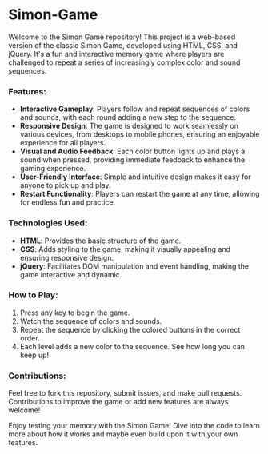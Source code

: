 # Simon-Game

Welcome to the Simon Game repository! This project is a web-based version of the classic Simon Game, developed using HTML, CSS, and jQuery. It's a fun and interactive memory game where players are challenged to repeat a series of increasingly complex color and sound sequences.

### Features:
- **Interactive Gameplay**: Players follow and repeat sequences of colors and sounds, with each round adding a new step to the sequence.
- **Responsive Design**: The game is designed to work seamlessly on various devices, from desktops to mobile phones, ensuring an enjoyable experience for all players.
- **Visual and Audio Feedback**: Each color button lights up and plays a sound when pressed, providing immediate feedback to enhance the gaming experience.
- **User-Friendly Interface**: Simple and intuitive design makes it easy for anyone to pick up and play.
- **Restart Functionality**: Players can restart the game at any time, allowing for endless fun and practice.

### Technologies Used:
- **HTML**: Provides the basic structure of the game.
- **CSS**: Adds styling to the game, making it visually appealing and ensuring responsive design.
- **jQuery**: Facilitates DOM manipulation and event handling, making the game interactive and dynamic.

### How to Play:
1. Press any key to begin the game.
2. Watch the sequence of colors and sounds.
3. Repeat the sequence by clicking the colored buttons in the correct order.
4. Each level adds a new color to the sequence. See how long you can keep up!

### Contributions:
Feel free to fork this repository, submit issues, and make pull requests. Contributions to improve the game or add new features are always welcome!


Enjoy testing your memory with the Simon Game! Dive into the code to learn more about how it works and maybe even build upon it with your own features.


